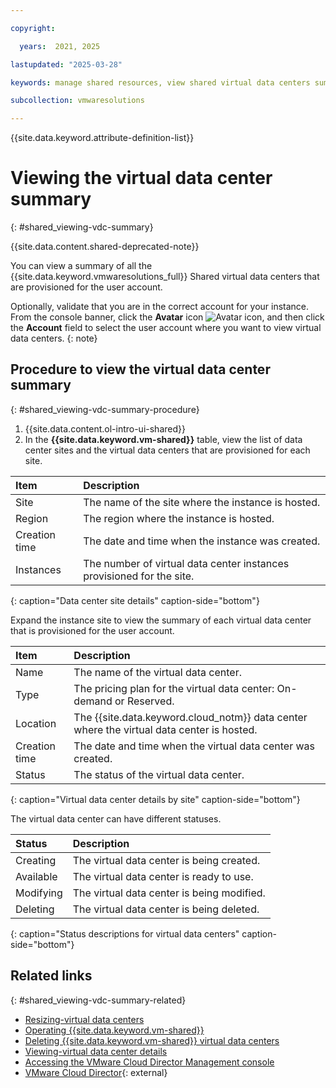 ```yaml
---

copyright:

  years:  2021, 2025

lastupdated: "2025-03-28"

keywords: manage shared resources, view shared virtual data centers summary

subcollection: vmwaresolutions

---
```


{{site.data.keyword.attribute-definition-list}}

# Viewing the virtual data center summary
{: #shared_viewing-vdc-summary}

{{site.data.content.shared-deprecated-note}}

You can view a summary of all the {{site.data.keyword.vmwaresolutions_full}} Shared virtual data centers that are provisioned for the user account.

Optionally, validate that you are in the correct account for your instance. From the console banner, click the **Avatar** icon ![Avatar icon](../../icons/i-avatar-icon.svg "Avatar"), and then click the **Account** field to select the user account where you want to view virtual data centers.
{: note}

## Procedure to view the virtual data center summary
{: #shared_viewing-vdc-summary-procedure}

1. {{site.data.content.ol-intro-ui-shared}}
2. In the **{{site.data.keyword.vm-shared}}** table, view the list of data center sites and the virtual data centers that are provisioned for each site.

| Item | Description |
|:---- |:----------- |
| Site | The name of the site where the instance is hosted. |
| Region | The region where the instance is hosted. |
| Creation time | The date and time when the instance was created. |
| Instances | The number of virtual data center instances provisioned for the site. |
{: caption="Data center site details" caption-side="bottom"}

Expand the instance site to view the summary of each virtual data center that is provisioned for the user account.

| Item | Description |
|:---- |:----------- |
| Name | The name of the virtual data center. |
| Type | The pricing plan for the virtual data center: On-demand or Reserved. |
| Location | The {{site.data.keyword.cloud_notm}} data center where the virtual data center is hosted. |
| Creation time | The date and time when the virtual data center was created. |
| Status | The status of the virtual data center. |
{: caption="Virtual data center details by site" caption-side="bottom"}

The virtual data center can have different statuses.

| Status | Description |
|:------ |:----------- |
| Creating | The virtual data center is being created. |
| Available | The virtual data center is ready to use. |
| Modifying | The virtual data center is being modified. |
| Deleting | The virtual data center is being deleted. |
{: caption="Status descriptions for virtual data centers" caption-side="bottom"}

## Related links
{: #shared_viewing-vdc-summary-related}

* [Resizing-virtual data centers](/docs/vmwaresolutions?topic=vmwaresolutions-shared_resize)
* [Operating {{site.data.keyword.vm-shared}}](/docs/vmwaresolutions?topic=vmwaresolutions-shared_vcd-ops-guide)
* [Deleting {{site.data.keyword.vm-shared}} virtual data centers](/docs/vmwaresolutions?topic=vmwaresolutions-shared_deletinginstance)
* [Viewing-virtual data center details](/docs/vmwaresolutions?topic=vmwaresolutions-shared_viewing-vdc-details)
* [Accessing the VMware Cloud Director Management console](/docs/vmwaresolutions?topic=vmwaresolutions-shared_accessing-vcd-console)
* [VMware Cloud Director](https://www.vmware.com/products/cloud-infrastructure/cloud-director){: external}
